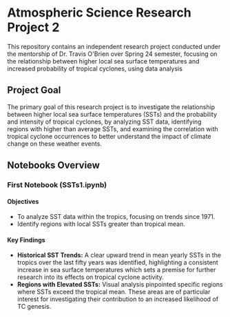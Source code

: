 # Atmospheric Science Research Project 2

This repository contains an independent research project conducted under the mentorship of Dr. Travis O'Brien over Spring 24 semester, focusing on the relationship between higher local sea surface temperatures and increased probability of tropical cyclones, using data analysis 

## Project Goal

The primary goal of this research project is to investigate the relationship between higher local sea surface temperatures (SSTs) and the probability and intensity of tropical cyclones, by analyzing SST data, identifying regions with higher than average SSTs, and examining the correlation with tropical cyclone occurrences to better understand the impact of climate change on these weather events.

## Notebooks Overview

### First Notebook (SSTs1.ipynb)

#### Objectives

- To analyze SST data within the tropics, focusing on trends since 1971.
- Identify regions with local SSTs greater than tropical mean.

#### Key Findings

- **Historical SST Trends:** A clear upward trend in mean yearly SSTs in the tropics over the last fifty years was identified, highlighting a consistent increase in sea surface temperatures which sets a premise for further research into its effects on tropical cyclone activity.
- **Regions with Elevated SSTs:** Visual analysis pinpointed specific regions where SSTs exceed the tropical mean. These areas are of particular interest for investigating their contribution to an increased likelihood of TC genesis.

